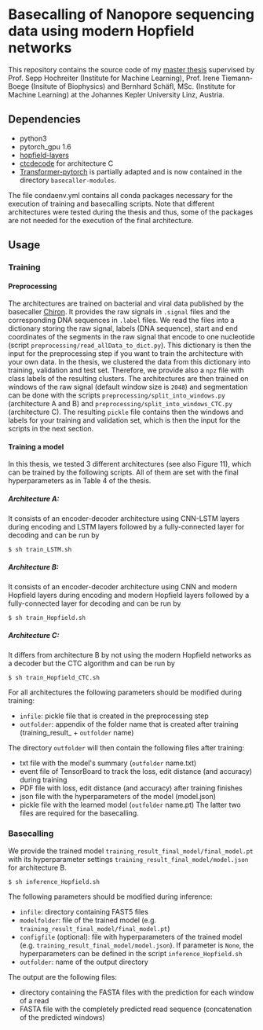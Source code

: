 # Basecalling of Nanopore sequencing data using modern Hopfield networks
This repository contains the source code of my [master thesis](https://epub.jku.at/obvulihs/content/titleinfo/6966694) supervised by Prof. Sepp Hochreiter (Institute for Machine Learning), Prof. Irene Tiemann-Boege (Insitute of Biophysics) and Bernhard Schäfl, MSc. (Institute for Machine Learning) at the Johannes Kepler University Linz, Austria. 

## Dependencies
* python3
* pytorch_gpu 1.6
* [hopfield-layers](https://github.com/ml-jku/hopfield-layers)
* [ctcdecode](https://github.com/parlance/ctcdecode.git) for architecture C
* [Transformer-pytorch](https://github.com/dreamgonfly/Transformer-pytorch) is partially adapted and is now contained in the directory `basecaller-modules`.

The file condaenv.yml contains all conda packages necessary for the execution of training and basecalling scripts. Note that different architectures were tested during the thesis and thus, some of the packages are not needed for the execution of the final architecture. 

## Usage
### Training
#### Preprocessing
The architectures are trained on bacterial and viral data published by the basecaller [Chiron](https://github.com/haotianteng/Chiron). It provides the raw signals in `.signal` files and the corresponding DNA sequences in `.label` files. We read the files into a dictionary storing the raw signal, labels (DNA sequence), start and end coordinates of the segments in the raw signal that encode to one nucleotide (script `preprocessing/read_allData_to_dict.py`). 
This dictionary is then the input for the preprocessing step if you want to train the architecture with your own data. In the thesis, we clustered the data from this dictionary into training, validation and test set. Therefore, we provide also a `npz` file with class labels of the resulting clusters. The architectures are then trained on windows of the raw signal (default window size is `2048`) and segmentation can be done with the scripts `preprocessing/split_into_windows.py` (architecture A and B) and `preprocessing/split_into_windows_CTC.py` (architecture C). The resulting `pickle` file contains then the windows and labels for your training and validation set, which is then the input for the scripts in the next section. 

#### Training a model
In this thesis, we tested 3 different architectures (see also Figure 11), which can be trained by the following scripts. All of them are set with the final hyperparameters as in Table 4 of the thesis. 
##### Architecture A:
It consists of an encoder-decoder architecture using CNN-LSTM layers during encoding and LSTM layers followed by a fully-connected layer for decoding and can be run by

```angular2
$ sh train_LSTM.sh
```
##### Architecture B:
It consists of an encoder-decoder architecture using CNN and modern Hopfield layers during encoding and modern Hopfield layers followed by a fully-connected layer for decoding and can be run by

```angular2
$ sh train_Hopfield.sh
```
##### Architecture C:
It differs from architecture B by not using the modern Hopfield networks as a decoder but the CTC algorithm and can be run by

```angular2
$ sh train_Hopfield_CTC.sh
```

For all architectures the following parameters should be modified during training:
* `infile`: pickle file that is created in the preprocessing step
* `outfolder`: appendix of the folder name that is created after training (training_result_ + `outfolder` name)

The directory `outfolder` will then contain the following files after training: 
* txt file with the model's summary (`outfolder` name.txt)
* event file of TensorBoard to track the loss, edit distance (and accuracy) during training
* PDF file with loss, edit distance (and accuracy) after training finishes 
* json file with the hyperparameters of the model (model.json) 
* pickle file with the learned model (`outfolder` name.pt)
The latter two files are required for the basecalling. 

### Basecalling
We provide the trained model `training_result_final_model/final_model.pt` with its hyperparameter settings `training_result_final_model/model.json` for architecture B. 

```angular2
$ sh inference_Hopfield.sh
```

The following parameters should be modified during inference:
* `infile`: directory containing FAST5 files
* `modelfolder`: file of the trained model (e.g. `training_result_final_model/final_model.pt`)
* `configfile` (optional): file with hyperparameters of the trained model (e.g. `training_result_final_model/model.json`). If parameter is `None`, the hyperparameters can be defined in the script `inference_Hopfield.sh`
* `outfolder`: name of the output directory

The output are the following files: 
* directory containing the FASTA files with the prediction for each window of a read
* FASTA file with the completely predicted read sequence (concatenation of the predicted windows)
